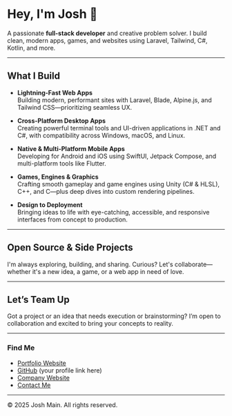 # Hey, I'm Josh 👋

A passionate **full-stack developer** and creative problem solver. I build clean, modern apps, games, and websites using Laravel, Tailwind, C#, Kotlin, and more.

---

##  What I Build

- **Lightning-Fast Web Apps**  
  Building modern, performant sites with Laravel, Blade, Alpine.js, and Tailwind CSS—prioritizing seamless UX.

- **Cross-Platform Desktop Apps**  
  Creating powerful terminal tools and UI-driven applications in .NET and C#, with compatibility across Windows, macOS, and Linux.

- **Native & Multi-Platform Mobile Apps**  
  Developing for Android and iOS using SwiftUI, Jetpack Compose, and multi-platform tools like Flutter.

- **Games, Engines & Graphics**  
  Crafting smooth gameplay and game engines using Unity (C# & HLSL), C++, and C—plus deep dives into custom rendering pipelines.

- **Design to Deployment**  
  Bringing ideas to life with eye-catching, accessible, and responsive interfaces from concept to production.

---

##  Open Source & Side Projects

I'm always exploring, building, and sharing. Curious? Let's collaborate—whether it's a new idea, a game, or a web app in need of love.

---

##  Let’s Team Up

Got a project or an idea that needs execution or brainstorming? I’m open to collaboration and excited to bring your concepts to reality.

---

###  Find Me

- [Portfolio Website](https://www.joshmain.dev)  
- [GitHub](https://github.com/) (your profile link here)  
- [Company Website](https://www.mainsoftworks.com)  
- [Contact Me](mailto:your-email@example.com)

---

© 2025 Josh Main. All rights reserved.

<!---
JJepic706/JJepic706 is a ✨ special ✨ repository because its `README.md` (this file) appears on your GitHub profile.
You can click the Preview link to take a look at your changes.
--->

